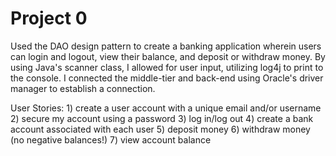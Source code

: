 # Project 0

Used the DAO design pattern to create a banking application wherein users can login and logout, view their balance, and deposit or withdraw money. By using Java's scanner class, I allowed for user input, utilizing log4j to print to the console. I connected the middle-tier and back-end using Oracle's driver manager to establish a connection. 

User Stories:
	1) create a user account with a unique email and/or username
  2) secure my account using a password
	3) log in/log out
	4) create a bank account associated with each user
	5) deposit money
	6) withdraw money (no negative balances!)
	7) view account balance
